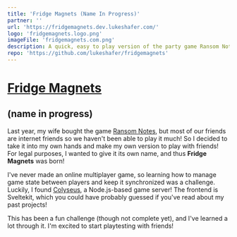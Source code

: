 ```yaml
---
title: 'Fridge Magnets (Name In Progress)'
partner: ''
url: 'https://fridgemagnets.dev.lukeshafer.com/'
logo: 'fridgemagnets.logo.png'
imageFile: 'fridgemagnets.com.png'
description: A quick, easy to play version of the party game Ransom Notes (not affiliated, I
repo: 'https://github.com/lukeshafer/fridgemagnets'
---
```


# [Fridge Magnets](https://fridge.dev.lukeshafer.com/)

## (name in progress)

Last year, my wife bought the game [Ransom Notes](https://www.veryspecialgames.com/products/ransom-notes-the-ridiculous-word-magnet-game), but most of our friends are internet friends so we haven't been able to play it much! So I decided to take it into my own hands and make my own version to play with friends! For legal purposes, I wanted to give it its own name, and thus **Fridge Magnets** was born!

I've never made an online multiplayer game, so learning how to manage game state between players and keep it synchronized was a challenge. Luckily, I found [Colyseus](https://www.colyseus.io/), a Node.js-based game server! The frontend is Sveltekit, which you could have probably guessed if you've read about my past projects!

This has been a fun challenge (though not complete yet), and I've learned a lot through it. I'm excited to start playtesting with friends!
